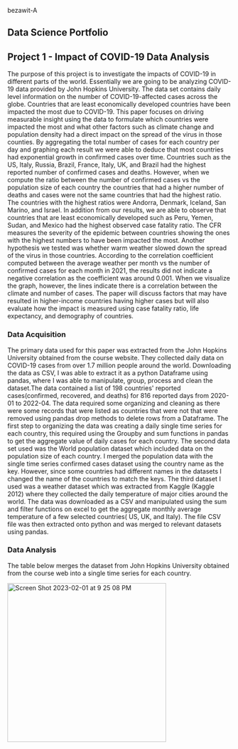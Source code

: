 bezawit-A
## Data Science Portfolio 


## Project 1 - Impact of COVID-19 Data Analysis 


The purpose of this project is to investigate the impacts of COVID-19 in different parts of
the world. Essentially we are going to be analyzing COVID-19 data provided by John Hopkins
University. The data set contains daily level information on the number of COVID-19-affected
cases across the globe. Countries that are least economically developed countries have been
impacted the most due to COVID-19. This paper focuses on driving measurable insight using the
data to formulate which countries were impacted the most and what other factors such as climate
change and population density had a direct impact on the spread of the virus in those counties.
By aggregating the total number of cases for each country per day and graphing each result we
were able to deduce that most countries had exponential growth in confirmed cases over time.
Countries such as the US, Italy, Russia, Brazil, France, Italy, UK, and Brazil had the highest
reported number of confirmed cases and deaths. However, when we compute the ratio between
the number of confirmed cases vs the population size of each country the countries that had a
higher number of deaths and cases were not the same countries that had the highest ratio. The
countries with the highest ratios were Andorra, Denmark, Iceland, San Marino, and Israel. In
addition from our results, we are able to observe that countries that are least economically
developed such as Peru, Yemen, Sudan, and Mexico had the highest observed case fatality
ratio. The CFR measures the severity of the epidemic between countries showing the ones with
the highest numbers to have been impacted the most. Another hypothesis we tested was whether
warm weather slowed down the spread of the virus in those countries. According to the
correlation coefficient computed between the average weather per month vs the number of
confirmed cases for each month in 2021, the results did not indicate a negative correlation as the
coefficient was around 0.001. When we visualize the graph, however, the lines indicate there is a
correlation between the climate and number of cases. The paper will discuss factors that may
have resulted in higher-income countries having higher cases but will also evaluate how the
impact is measured using case fatality ratio, life expectancy, and demography of countries.


### Data Acquisition
The primary data used for this paper was extracted from the John Hopkins University
obtained from the course website. They collected daily data on COVID-19 cases from over 1.7
million people around the world. Downloading the data as CSV, I was able to extract it as a
python Dataframe using pandas, where I was able to manipulate, group, process and clean the
dataset.The data contained a list of 198 countries' reported cases(confirmed, recovered, and
deaths) for 816 reported days from 2020-01 to 2022-04. The data required some organizing and
cleaning as there were some records that were listed as countries that were not that were removed
using pandas drop methods to delete rows from a Dataframe. The first step to organizing the data 
was creating a daily single time series for each country, this required using the Groupby and sum
functions in pandas to get the aggregate value of daily cases for each country.
The second data set used was the World population dataset which included data on the
population size of each country. I merged the population data with the single time series
confirmed cases dataset using the country name as the key. However, since some countries had
different names in the datasets I changed the name of the countries to match the keys.
The third dataset I used was a weather dataset which was extracted from Kaggle (Kaggle
2012) where they collected the daily temperature of major cities around the world. The data was
downloaded as a CSV and manipulated using the sum and filter functions on excel to get the
aggregate monthly average temperature of a few selected countries( US, UK, and Italy). The file
CSV file was then extracted onto python and was merged to relevant datasets using pandas.

### Data Analysis 

The table below merges the dataset from John Hopkins University obtained from the
course web into a single time series for each country. 

<img width="357" alt="Screen Shot 2023-02-01 at 9 25 08 PM" src="https://user-images.githubusercontent.com/123434797/216218281-93971f3b-552b-47e8-95d1-76467876907f.png">



